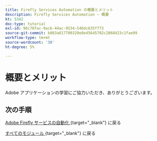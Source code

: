 ```yaml
---
title: Firefly Services Automation の概要とメリット
description: Firefly Services Automation – 概要
kt: 5342
doc-type: tutorial
exl-id: 96c76fac-9acb-44ac-9534-546dc635ff73
source-git-commit: b083a817700320e8e45645702c2868423c1fae99
workflow-type: tm+mt
source-wordcount: '38'
ht-degree: 5%

---
```


# 概要とメリット

Adobe アプリケーションの学習にご協力いただき、ありがとうございます。

## 次の手順

[Adobe Firefly サービスの自動化 ](./automation.md){target="_blank"} に戻る

[ すべてのモジュール ](./../../../overview.md){target="_blank"} に戻る
